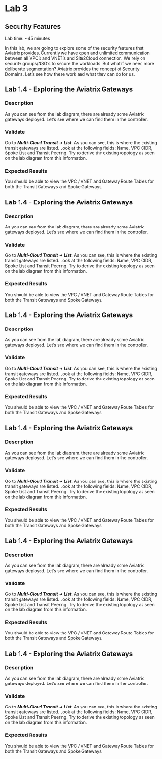 # Lab 3  

## Security Features
Lab time: ~45 minutes  

In this lab, we are going to explore some of the security features that Aviatrix provides. Currently we have open and unlimited communication between all VPC’s and VNET’s and Site2Cloud connection. We rely on security groups/NSG’s to secure the workloads. But what if we need more deliberate segmentation? Aviatrix provides the concept of Security Domains. Let’s see how these work and what they can do for us.


## Lab 1.4 - Exploring the Aviatrix Gateways
### Description
As you can see from the lab diagram, there are already some Aviatrix gateways deployed. Let’s see where we can find them in the controller.
### Validate
Go to **_Multi-Cloud Transit -> List_**. As you can see, this is where the existing transit gateways are listed. Look at the following fields: Name, VPC CIDR, Spoke List and Transit Peering. Try to derive the existing topology as seen on the lab diagram from this information.  
### Expected Results
You should be able to view the VPC / VNET and Gateway Route Tables for both the Transit Gateways and Spoke Gateways.



## Lab 1.4 - Exploring the Aviatrix Gateways
### Description
As you can see from the lab diagram, there are already some Aviatrix gateways deployed. Let’s see where we can find them in the controller.
### Validate
Go to **_Multi-Cloud Transit -> List_**. As you can see, this is where the existing transit gateways are listed. Look at the following fields: Name, VPC CIDR, Spoke List and Transit Peering. Try to derive the existing topology as seen on the lab diagram from this information.  
### Expected Results
You should be able to view the VPC / VNET and Gateway Route Tables for both the Transit Gateways and Spoke Gateways.



## Lab 1.4 - Exploring the Aviatrix Gateways
### Description
As you can see from the lab diagram, there are already some Aviatrix gateways deployed. Let’s see where we can find them in the controller.
### Validate
Go to **_Multi-Cloud Transit -> List_**. As you can see, this is where the existing transit gateways are listed. Look at the following fields: Name, VPC CIDR, Spoke List and Transit Peering. Try to derive the existing topology as seen on the lab diagram from this information.  
### Expected Results
You should be able to view the VPC / VNET and Gateway Route Tables for both the Transit Gateways and Spoke Gateways.



## Lab 1.4 - Exploring the Aviatrix Gateways
### Description
As you can see from the lab diagram, there are already some Aviatrix gateways deployed. Let’s see where we can find them in the controller.
### Validate
Go to **_Multi-Cloud Transit -> List_**. As you can see, this is where the existing transit gateways are listed. Look at the following fields: Name, VPC CIDR, Spoke List and Transit Peering. Try to derive the existing topology as seen on the lab diagram from this information.  
### Expected Results
You should be able to view the VPC / VNET and Gateway Route Tables for both the Transit Gateways and Spoke Gateways.



## Lab 1.4 - Exploring the Aviatrix Gateways
### Description
As you can see from the lab diagram, there are already some Aviatrix gateways deployed. Let’s see where we can find them in the controller.
### Validate
Go to **_Multi-Cloud Transit -> List_**. As you can see, this is where the existing transit gateways are listed. Look at the following fields: Name, VPC CIDR, Spoke List and Transit Peering. Try to derive the existing topology as seen on the lab diagram from this information.  
### Expected Results
You should be able to view the VPC / VNET and Gateway Route Tables for both the Transit Gateways and Spoke Gateways.



## Lab 1.4 - Exploring the Aviatrix Gateways
### Description
As you can see from the lab diagram, there are already some Aviatrix gateways deployed. Let’s see where we can find them in the controller.
### Validate
Go to **_Multi-Cloud Transit -> List_**. As you can see, this is where the existing transit gateways are listed. Look at the following fields: Name, VPC CIDR, Spoke List and Transit Peering. Try to derive the existing topology as seen on the lab diagram from this information.  
### Expected Results
You should be able to view the VPC / VNET and Gateway Route Tables for both the Transit Gateways and Spoke Gateways.
